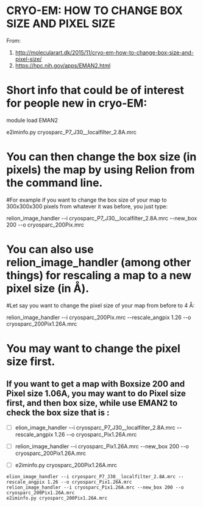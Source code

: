 # CRYO-EM: HOW TO CHANGE BOX SIZE AND PIXEL SIZE

From:
1. http://molecularart.dk/2015/11/cryo-em-how-to-change-box-size-and-pixel-size/
2. https://hpc.nih.gov/apps/EMAN2.html

# Short info that could be of interest for people new in cryo-EM:

module load EMAN2

e2iminfo.py cryosparc_P7_J30__localfilter_2.8A.mrc

# You can then change the box size (in pixels) the map by using Relion from the command line.

#For example if you want to change the box size of your map to 300x300x300 pixels from whatever it was before, you just type:

relion_image_handler --i cryosparc_P7_J30__localfilter_2.8A.mrc --new_box 200 --o cryosparc_200Pix.mrc

# You can also use relion_image_handler (among other things) for rescaling a map to a new pixel size (in Å).

#Let say you want to change the pixel size of your map from before to 4 Å:

relion_image_handler --i cryosparc_200Pix.mrc --rescale_angpix 1.26 --o cryosparc_200Pix1.26A.mrc

# You may want to change the pixel size first.

## If you want to get a map with Boxsize 200 and Pixel size 1.06A, you may want to do Pixel size first, and then box size, while use EMAN2 to check the box size that is :

- [ ] elion_image_handler --i cryosparc_P7_J30__localfilter_2.8A.mrc --rescale_angpix 1.26 --o cryosparc_Pix1.26A.mrc
- [ ] relion_image_handler --i cryosparc_Pix1.26A.mrc --new_box 200 --o cryosparc_200Pix1.26A.mrc
- [ ] e2iminfo.py cryosparc_200Pix1.26A.mrc


```
elion_image_handler --i cryosparc_P7_J30__localfilter_2.8A.mrc --rescale_angpix 1.26 --o cryosparc_Pix1.26A.mrc
relion_image_handler --i cryosparc_Pix1.26A.mrc --new_box 200 --o cryosparc_200Pix1.26A.mrc
e2iminfo.py cryosparc_200Pix1.26A.mrc
```
